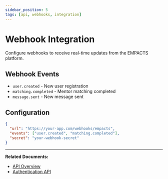 ```yaml
---
sidebar_position: 5
tags: [api, webhooks, integration]
---
```


# Webhook Integration

Configure webhooks to receive real-time updates from the EMPACTS platform.

## Webhook Events

- `user.created` - New user registration
- `matching.completed` - Mentor matching completed
- `message.sent` - New message sent

## Configuration

```json
{
  "url": "https://your-app.com/webhooks/empacts",
  "events": ["user.created", "matching.completed"],
  "secret": "your-webhook-secret"
}
```

---

**Related Documents:**
- [API Overview](./overview)
- [Authentication API](./authentication)
